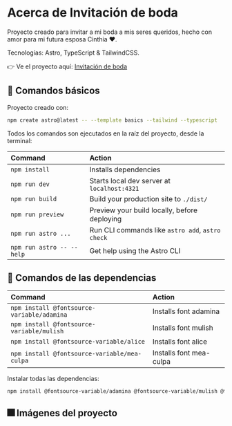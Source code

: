 # Acerca de Invitación de boda

Proyecto creado para invitar a mi boda a mis seres queridos, hecho con amor para mi futura esposa Cinthia ❤️.

Tecnologías: Astro, TypeScript & TailwindCSS.

👉 Ve el proyecto aquí: [Invitación de boda](https://cinytono.vercel.app/)

## 🧞 Comandos básicos

Proyecto creado con:

```sh
npm create astro@latest -- --template basics --tailwind --typescript
```

Todos los comandos son ejecutados en la raíz del proyecto, desde la terminal:

| Command                   | Action                                           |
| :------------------------ | :----------------------------------------------- |
| `npm install`             | Installs dependencies                            |
| `npm run dev`             | Starts local dev server at `localhost:4321`      |
| `npm run build`           | Build your production site to `./dist/`          |
| `npm run preview`         | Preview your build locally, before deploying     |
| `npm run astro ...`       | Run CLI commands like `astro add`, `astro check` |
| `npm run astro -- --help` | Get help using the Astro CLI                     |

## 👀 Comandos de las dependencias

| Command                                      | Action                  |
| :------------------------------------------- | :---------------------- |
| `npm install @fontsource-variable/adamina`   | Installs font adamina   |
| `npm install @fontsource-variable/mulish`    | Installs font mulish    |
| `npm install @fontsource-variable/alice`     | Installs font alice     |
| `npm install @fontsource-variable/mea-culpa` | Installs font mea-culpa |

Instalar todas las dependencias:

```sh
npm install @fontsource-variable/adamina @fontsource-variable/mulish @fontsource-variable/alice @fontsource-variable/mea-culpa
```

## 🎆 Imágenes del proyecto

<!-- ![logo](https://github.com/Asilvazavala/Elecciones-2024/blob/1bd11463a369434a8ba764ab99f587dca2ce2408/public/Benjamin.png)

![logo](https://github.com/Asilvazavala/Elecciones-2024/blob/1bd11463a369434a8ba764ab99f587dca2ce2408/public/logo_PAN.png) -->
